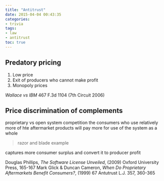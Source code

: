 ```yaml
---
title: "Antitrust"
date: 2015-04-04 00:43:35
categories:
- trivia
tags:
- law
- antitrust
toc: true
---
```


## Predatory pricing

1. Low price
2. Exit of producers who cannot make profit
3. Monopoly prices

*Wallace vs IBM* 467 F.3d 1104 (7th Circuit 2006)

## Price discrimination of complements

proprietary vs open system competition
the consumers who use relatively more of hte aftermarket products will pay more for use of the system as a whole
> razor and blade example

captures more consumer surplus and convert it to producer profit

Douglas Phillips, *The Software License Unveiled*, (2009) Oxford University Press, 165-167
Mark Glick & Duncan Cameron, *When Do Proprietary Aftermarkets Benefit Consumers?*, (1999) 67 Antutrust L.J. 357, 360-365
